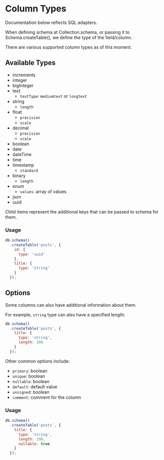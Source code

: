 # Column Types

Documentation below reflects SQL adapters.

When defining schema at Collection.schema, or passing it to Schema.createTable(), we define the type of the field/column.

There are various supported column types as of this moment.

## Available Types

* increments
* integer
* bigInteger
* text
  * `textType`: `mediumtext` or `longtext`
* string
  * `length`
* float
  * `precision`
  * `scale`
* decimal
  * `precision`
  * `scale`
* boolean
* date
* dateTime
* time
* timestamp
  * `standard`
* binary
  * `length`
* enum
  * `values`: array of values
* json
* uuid

Child items represent the additional keys that can be passed to schema for them.

### Usage

```js
db.schema()
  .createTable('posts', {
    id: {
      type: 'uuid'
    },
    title: {
      type: 'string'
    }
  });
```

## Options

Some columns can also have additional information about them.

For example, `string` type can also have a specified length:

```js
db.schema()
  .createTable('posts', {
    title: {
      type: 'string',
      length: 100
    }
  });
```

Other common options include:

* `primary`: boolean
* `unique`: boolean
* `nullable`: boolean
* `default`: default value
* `unsigned`: boolean
* `comment`: comment for the column

### Usage

```js
db.schema()
  .createTable('posts', {
    title: {
      type: 'string',
      length: 100,
      nullable: true
    }
  });
```
